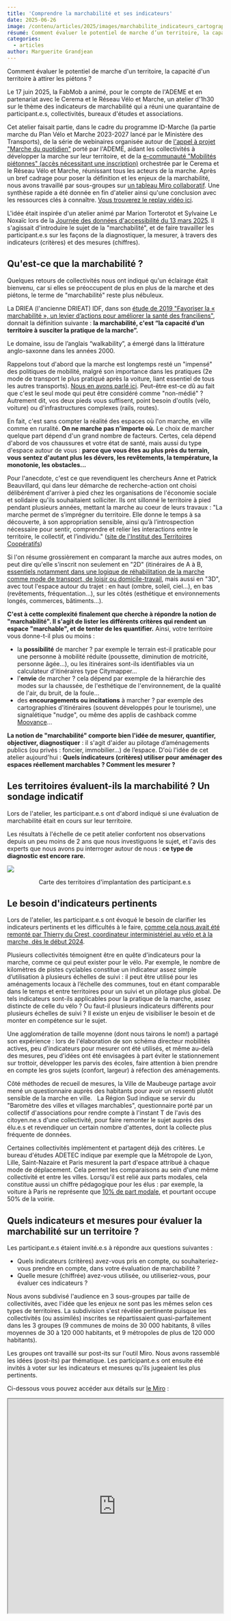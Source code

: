 ```yaml
---
title: 'Comprendre la marchabilité et ses indicateurs'
date: 2025-06-26
image: /contenu/articles/2025/images/marchabilite_indicateurs_cartographie.png
résumé: Comment évaluer le potentiel de marche d’un territoire, la capacité d’un territoire à attirer les piétons ?
categories:
  - articles
author: Marguerite Grandjean
---
```


Comment évaluer le potentiel de marche d'un territoire, la capacité d'un territoire à attirer les piétons ? 

Le 17 juin 2025, la FabMob a animé, pour le compte de l'ADEME et en partenariat avec le Cerema et le Réseau Vélo et Marche, un atelier d'1h30 sur le thème des indicateurs de marchabilité qui a réuni une quarantaine de participant.e.s, collectivités, bureaux d'études et associations.

Cet atelier faisait partie, dans le cadre du programme ID-Marche (la partie marche du Plan Vélo et Marche 2023-2027 lancé par le Ministère des Transports), de la série de webinaires organisée autour de [l'appel à projet "Marche du quotidien"](https://www.ademe.fr/presse/communique-national/appel-a-projets-marche-du-quotidien-lademe-annonce-les-laureats-de-ledition-2024/) porté par l'ADEME, aidant les collectivités à développer la marche sur leur territoire, et de la [e-communauté "Mobilités piétonnes" (accès nécessitant une inscription)](https://www.expertises-territoires.fr/jcms/pl1_22045/fr/mobilites-pietonnes) orchestrée par le Cerema et le Réseau Vélo et Marche, réunissant tous les acteurs de la marche.
Après un bref cadrage pour poser la définition et les enjeux de la marchabilité, nous avons travaillé par sous-groupes sur [un tableau Miro collaboratif](https://miro.com/app/board/uXjVIwIl2WI=/). Une synthèse rapide a été donnée en fin d'atelier ainsi qu'une conclusion avec les ressources clés à connaître. [Vous trouverez le replay vidéo ici](https://www.youtube.com/watch?v=RBZsEQlc2H8&ab_channel=LaFabriquedesMobilit%C3%A9s).

L'idée était inspirée d'un atelier animé par Marion Torterotot et Sylvaine Le Noxaïc lors de la [Journée des données d'accessibilité du 13 mars 2025](https://wiki.lafabriquedesmobilites.fr/wiki/Journ%C3%A9e_des_donn%C3%A9es_d%27accessibilit%C3%A9). 
Il s'agissait d'introduire le sujet de la "marchabilité", et de faire travailler les participant.e.s sur les façons de la diagnostiquer, la mesurer, à travers des indicateurs (critères) et des mesures (chiffres). 

## Qu'est-ce que la marchabilité ? 

Quelques retours de collectivités nous ont indiqué qu'un éclairage était bienvenu, car si elles se préoccupent de plus en plus de la marche et des piétons, le terme de "marchabilité" reste plus nébuleux. 

La DRIEA (l'ancienne DRIEAT) IDF, dans son [étude de 2019 "Favoriser la « marchabilité », un levier d’actions pour améliorer la santé des franciliens"](https://www.iledefrance.ars.sante.fr/system/files/2019-03/Favoriser-la-marchabilite-etude-ARS-DRIEA-2019_0.pdf), donnait la définition suivante : **la marchabilité, c'est “la capacité d’un territoire à susciter la pratique de la marche”.** 

Le domaine, issu de l’anglais “walkability”, a émergé dans la littérature anglo-saxonne dans les années 2000.

Rappelons tout d'abord que la marche est longtemps resté un "impensé" des politiques de mobilité, malgré son importance dans les pratiques (2e mode de transport le plus pratiqué après la voiture, liant essentiel de tous les autres transports). [Nous en avons parlé ici](https://lafabriquedesmobilites.fr/blog/retour_cycle_Marche_et_Numerique). Peut-être est-ce dû au fait que c'est le seul mode qui peut être considéré comme "non-médié" ? Autrement dit, vos deux pieds vous suffisent, point besoin d'outils (vélo, voiture) ou d'infrastructures complexes (rails, routes). 

En fait, c'est sans compter la réalité des espaces où l'on marche, en ville comme en ruralité. **On ne marche pas n'importe où.** Le choix de marcher quelque part dépend d'un grand nombre de facteurs. Certes, cela dépend d'abord de vos chaussures et votre état de santé, mais aussi du type d'espace autour de vous : **parce que vous êtes au plus près du terrain, vous sentez d'autant plus les dévers, les revêtements, la température, la monotonie, les obstacles...** 

Pour l'anecdote, c'est ce que revendiquent les chercheurs Anne et Patrick Beauvillard, qui dans leur démarche de recherche-action ont choisi délibérément d'arriver à pied chez les organisations de l'économie sociale et solidaire qu'ils souhaitaient solliciter. Ils ont sillonné le territoire à pied pendant plusieurs années, mettant la marche au coeur de leurs travaux : "La marche permet de s’imprégner du territoire. Elle donne le temps à sa découverte, à son appropriation sensible, ainsi qu’à l’introspection nécessaire pour sentir, comprendre et relier les interactions entre le territoire, le collectif, et l’individu." ([site de l'Institut des Territoires Coopératifs](https://instercoop.fr/portfolio-item/lobservatoire-de-limplicite/)) 

Si l'on résume grossièrement en comparant la marche aux autres modes, on peut dire qu'elle s'inscrit non seulement en "2D" (itinéraires de A à B, [essentiels notamment dans une logique de réhabilitation de la marche comme mode de transport, de loisir ou domicile-travail](https://forumviesmobiles.org/recherches/16286/tracer-des-itineraires-pour-une-marche-du-quotidien-en-dehors-des-centres), mais aussi en "3D", avec tout l'espace autour du trajet : en haut (ombre, soleil, ciel...), en bas (revêtements, fréquentation...), sur les côtés (esthétique et environnements longés, commerces, bâtiments...). 

**C'est à cette complexité finalement que cherche à répondre la notion de "marchabilité". Il s'agit de lister les différents critères qui rendent un espace "marchable", et de tenter de les quantifier.** Ainsi, votre territoire vous donne-t-il plus ou moins : 
- la **possibilité** de marcher ? par exemple le terrain est-il praticable pour une personne à mobilité réduite (poussette, diminution de motricité, personne âgée...), ou les itinéraires sont-ils identifiables via un calculateur d'itinéraires type Citymapper... 
- l'**envie** de marcher ? cela dépend par exemple de la hiérarchie des modes sur la chaussée, de l'esthétique de l'environnement, de la qualité de l'air, du bruit, de la foule... 
- des **encouragements ou incitations** à marcher ? par exemple des cartographies d'itinéraires (souvent développés pour le tourisme), une signalétique "nudge", ou même des applis de cashback comme [Moovance](https://www.moovance.fr/)... 

**La notion de "marchabilité" comporte bien l'idée de mesurer, quantifier, objectiver, diagnostiquer** : il s'agit d'aider au pilotage d’aménagements publics (ou privés : foncier, immobilier...) de l’espace. D'où l'idée de cet atelier aujourd'hui : **Quels indicateurs (critères) utiliser pour aménager des espaces réellement marchables ? Comment les mesurer ?** 


## Les territoires évaluent-ils la marchabilité ? Un sondage indicatif 

Lors de l'atelier, les participant.e.s ont d'abord indiqué si une évaluation de marchabilité était en cours sur leur territoire. 

Les résultats à l'échelle de ce petit atelier confortent nos observations depuis un peu moins de 2 ans que nous investiguons le sujet, et l'avis des experts que nous avons pu interroger autour de nous : **ce type de diagnostic est encore rare.**

![](/contenu/articles/2025/images/marchabilite_indicateurs_cartographie.png)

<center>Carte des territoires d'implantation des participant.e.s</center>

## Le besoin d'indicateurs pertinents

Lors de l'atelier, les participant.e.s ont évoqué le besoin de clarifier les indicateurs pertinents et les difficultés à le faire, [comme cela nous avait été remonté par Thierry du Crest, coordinateur interministériel au vélo et à la marche, dès le début 2024](https://lafabriquedesmobilites.fr/blog/retour_cycle_Marche_et_Numerique).

Plusieurs collectivités témoignent être en quête d'indicateurs pour la marche, comme ce qui peut exister pour le vélo. Par exemple, le nombre de kilomètres de pistes cyclables constitue un indicateur assez simple d’utilisation à plusieurs échelles de suivi : il peut être utilisé pour les aménagements locaux à l’échelle des communes, tout en étant comparable dans le temps et entre territoires pour un suivi et un pilotage plus global. De tels indicateurs sont-ils applicables pour la pratique de la marche, assez distincte de celle du vélo ? Ou faut-il plusieurs indicateurs différents pour plusieurs échelles de suivi ? Il existe un enjeu de visibiliser le besoin et de monter en compétence sur le sujet.

Une agglomération de taille moyenne (dont nous tairons le nom!) a partagé son expérience : lors de l'élaboration de son schéma directeur mobilités actives, peu d'indicateurs pour mesurer ont été utilisés, et même au-delà des mesures, peu d'idées ont été envisagées à part éviter le stationnement sur trottoir, développer les parvis des écoles, faire attention à bien prendre en compte les gros sujets (confort, largeur) à réfection des aménagements. 

Côté méthodes de recueil de mesures, la Ville de Maubeuge partage avoir mené un questionnaire auprès des habitants pour avoir un ressenti plutôt sensible de la marche en ville.  
La Région Sud indique se servir du "Baromètre des villes et villages marchables", questionnaire porté par un collectif d'associations pour rendre compte à l'instant T de l'avis des citoyen.ne.s d'une collectivité, pour faire remonter le sujet auprès des élu.e.s et revendiquer un certain nombre d'attentes, dont la collecte plus fréquente de données. 

Certaines collectivités implémentent et partagent déjà des critères. Le bureau d'études ADETEC indique par exemple que la Métropole de Lyon, Lille, Saint-Nazaire et Paris mesurent la part d'espace attribué à chaque mode de déplacement. Cela permet les comparaisons au sein d'une même collectivité et entre les villes. Lorsqu'il est relié aux parts modales, cela constitue aussi un chiffre pédagogique pour les élus : par exemple, la voiture à Paris ne représente que [10% de part modale](https://cdn.paris.fr/paris/2024/03/29/partie-3-scenario-prospectif-2030-vf-7ukO.pdf), et pourtant occupe 50% de la voirie. 

## Quels indicateurs et mesures pour évaluer la marchabilité sur un territoire ? 

Les participant.e.s étaient invité.e.s à répondre aux questions suivantes : 
- Quels indicateurs (critères) avez-vous pris en compte, ou souhaiteriez-vous prendre en compte, dans votre évaluation de marchabilité ?
- Quelle mesure (chiffrée) avez-vous utilisée, ou utiliseriez-vous, pour évaluer ces indicateurs ?

Nous avons subdivisé l'audience en 3 sous-groupes par taille de collectivités, avec l'idée que les enjeux ne sont pas les mêmes selon ces types de territoires. 
La subdivision s'est révélée pertinente puisque les collectivités (ou assimilés) inscrites se répartissaient quasi-parfaitement dans les 3 groupes (9 communes de moins de 30 000 habitants, 8 villes moyennes de 30 à 120 000 habitants, et 9 métropoles de plus de 120 000 habitants). 

Les groupes ont travaillé sur post-its sur l'outil Miro. Nous avons rassemblé les idées (post-its) par thématique. Les participant.e.s ont ensuite été invités à voter sur les indicateurs et mesures qu'ils jugeaient les plus pertinents.

Ci-dessous vous pouvez accéder aux détails sur [le Miro](https://miro.com/app/board/uXjVIwIl2WI=/) : 

<iframe src="https://miro.com/app/board/uXjVIwIl2WI=/" style="width: 100%; height: 500px;" />

**D'après les votes, l'ensemble des participant.e.s à l'atelier a convergé vers 4 indicateurs principaux** : 
- **vitesse des véhicules** (35% des votes)
- **accessibilité PMR** (17% des votes)
- **sécurité et sentiment de sécurité** (17% des votes)
- **confort, plaisir de marcher, environnement agréable et diversifié** (17% des votes)

**Côté mesures (chiffrages plus précis)**, ont été mises en avant diverses mesures : 
- taux de cheminement sur l’ensemble de la voirie : nombre de kms réalisable à pied
- présence de zone 30, de zone de rencontre, de zone piétonne
- nombre et qualité de commerces présents / ou de sources d'attractivité 
- nombre et qualité des équipements présents (bancs, arbres et espaces verts, jeux etc) assurant une covisibilité 
- Part d'espace public attribuée aux piétons
- pratique de la marche : % d'écoliers qui viennent à pied, part modale de la marche, Part modale de la marche par type d'usagers, fréquence des piétons 

## Focus sur quelques indicateurs clés 

Le sous-groupe des communes de moins de 30 000 habitants ont axé leurs échanges plus particulièrement sur 3 indicateurs.

### Sentiment de sécurité & éclairage 

Les échanges ont beaucoup tourné autour du sentiment de sécurité, notamment le lien avec l'éclairage. La commune de Saint-Ave (12 000 habitants) a partagé que l'arrêt des éclairages autour des centres-villes à partir de 21h30, notamment pour des raisons d'économies d'énergie et de protection de la biodiversité, pourrait augmenter le sentiment d'insécurité. 

Une réponse (proposée par le cabinet Todomodo) pourrait être de différencier les éclairages selon les différents besoins (par exemple voitures vs. piétons), plutôt que de n'utiliser que des mâts. C'est le choix qu'a fait par exemple [Plaine Commune, qui dans son schéma directeur d'aménagement lumière (SDAL)](https://plainecommune.fr/projets/eclairage-public/) a pu moduler le niveau de luminosité de façon plus fine selon les emplacements.

Pour autant, la recherche montre que la luminosité n’influe pas sur le nombre d’agressions. 

En outre, l'éclairage n'est pas la seule variable dans la perception de sécurité ou non. Notamment, le sentiment d'être isolé joue beaucoup. C'est lié au trafic piéton sur une zone, à la "covisibilité" de différents publics sur une zone (ex. des familles sur un parc de jeux le long d'une rue), à la visibilité d'une avenue vs. une ruelle, à des commerces ouverts tard le soir... 

![](/contenu/articles/2025/images/marchabilite_indicateurs_securite.png)

### Ombrage 

Canicule oblige, les participants ont insisté sur les questions d'ombrage et d'ensoleillement, et plus globalement de chaleur, les points d'eau (fontaines et eau potable) étant notamment à prendre en compte en matière de rafraîchissement. 

En termes de mesures, au-delà de compter le nombre d'arbres sur un cheminement, il faut tenir compte de la hauteur des arbres ou des bâtiments. Les calculs de surface d'ombrage peuvent se faire à des horaires donnés, en période estivale par exemple. 
[La Ville de Lyon a par exemple commencé à cartographier des "itinéraires frais"](https://data.grandlyon.com/portail/fr/jeux-de-donnees/itineraires-frais-metropole-lyon/info), avec des jeux de données tenant compte de l'ombrage, de la végétalisation, mais aussi des fontaines, des plans d'eau, et même des cinémas et des piscines. 

![](/contenu/articles/2025/images/marchabilite_indicateurs_ombrage.png)

### Vitalité des espaces traversés 

L'attractivité des centres-villes a été mentionnée comme critère de marchabilité important, mesurée par exemple par le nombre et la qualité de commerces présents (ou autres sources d'attractivité), voire par le chiffre d'affaires des commerces présents, ainsi que par les flux piétons et la fréquentation des espaces. Mais l'attractivité, c'est aussi la diversité des rez-de-chaussées traversés : commerces, alternance entre bâti et végétal... pour éviter de longer un mur de 200 mètres ! 

C'est aussi la connectivité des espaces, notamment vers les pôles générateurs de mobilité et les zones touristiques, ou encore les liaisons entre zones d'habitation & centres-villes ou zones commerciales, avec une marchabilité des zones péri-urbaines ou résidentielles qui pose question. 

La Ville de Lisieux a ainsi partagé qu'une fois son centre-ville bien aménagé, se pose désormais la question de la liaison avec le reste de la ville. Au-delà même des mesures, comment faire des choix de cheminements ? Et comment créer des pôles de vie amenant des cheminements ? 

Pour la communauté de communes des Gorges de l’Ardèche, très touristique (population x7-10 en été), les questionnements sont différents. Parmi les 20 petites communes, 2 ont des pôles générateurs de mobilité (santé, loisirs, commerces). Quelle place de la voiture en centre-ville ? Quelle accessibilité pour pouvoir cheminer jusqu’aux centres ? Quelle connectivité pour rediriger vers les espaces patrimoniaux et commerciaux ? 

![](/contenu/articles/2025/images/marchabilite_indicateurs_connectivite.png)

## Faut-il différencier les types de marcheurs ? 

Dans l'un des sous-groupes, l'association A Vélo Malo (à Saint-Malo) a posé une question : Faut-il différencier les types de marcheurs ? ex. le marcheur avec poussette, le marcheur rapide - pas de temps à perdre, le marcheur qui va acheter du pain... En effet, il nous a été souligné lors de notre exploration début 2024 qu'il y a autant de types de marches que de piétons. Comment alors piloter les actions en répondant aux différents besoins ? 
- D'un côté, les indicateurs sont plus pertinents si divisés par pratique (ex. indicateurs d'accessibilité spécifiques aux malvoyants...)
- D'un autre côté, les budgets sont serrés, et faire une action pour chaque groupe distinct (ex. PMR vs. touristes) risque de diluer les moyens, ou si on se concentre sur un type, le risque est au contraire d'oublier les autres marcheurs (sujet d'équité difficile à défendre face à l'élu). 

Pour la Région Sud, il est essentiel de différencier les types de marcheurs dans la ville. En revanche les critères de différenciation sont importants. Le travail d'une étudiante (création d'une typologie de marcheurs et demande de représenter les trajets qui pour eux sont les plus faciles et agréables) a montré que là où il y a le plus de différences, c'est entre PMR et autres personnes : les PMR insistant sur la qualité des trottoirs et la sécurité, et les autres plutôt sur les raccourcis. Il peut y avoir un rapport de 1 à 3 entre la vitesse des personnes plus lentes et celle des personnes actives.

Autre manière de segmenter : par type de cible visée. À Maubeuge, le questionnaire demandait aux répondants pourquoi ils prenaient leur voiture au lieu de la marche ou du vélo, et qu'est-ce qui les ferait passer à la marche. Cela permet à la fois de sensibiliser à la question, et d'identifier un public qui passerait de la voiture à la marche pour des actions plus ciblées.

L'ADAL propose une autre vision : s'interroger sur les trajets réalisés versus ceux qui ne sont pas faits du tout, car trop d'obstacles et de freins. Jusqu'à se faire livrer plutôt que sortir de chez soi. 

In fine, le groupe converge vers l'intérêt de se concentrer sur les publics les plus fragiles (PMR, enfants, seniors), car ce sont eux qui marchent le plus, et les aménagements à leurs bénéfices profitent aussi au reste de la population (constat déjà partagé lors de la Journée accessibilité du 13 mars). 

## Ressources 

Pour aller plus loin, nous recommandons quelques ressources clés sur la marchabilité : 

- [Note du **Cerema**](https://www.cerema.fr/fr/actualites/marchabilite-espace-public-quelles-methodes-evaluer) : Le Cerema a recensé et analysé différentes méthodes d’évaluation de la marchabilité de manière synthétique.

![](/contenu/articles/2025/images/marchabilite_indicateurs_vision_cerema.png)
<center>Schéma des 4 méthodes d'évaluation de marchabilité</center>

- [**Open Mobility Indicators**](https://openmobilityindicators.org/), un ensemble d’outils logiciels libres et collaboratifs qui créent des indicateurs de mobilité durable à partir de données ouvertes (INSEE, OSM, le PAN...). [Lien vers la carte](https://app.openmobilityindicators.org/), [Veille sur les outils pour la marche](https://gitlab.com/open-mobility-indicators/website/-/wikis/5_Veille_Outils-pour-la-marche ).

- [**Open Marchabilité**](https://wiki.lafabriquedesmobilites.fr/wiki/Open_Marchabilit%C3%A9), une étude de la description des données piétonnes dans OpenStreetMap (carte & base de données géographiques en accès libre) par Someware & Jungle Bus, pour l’ADEME. [Lien vers l'outil](https://osmarche.someware.fr/).

![](/contenu/articles/2025/images/marchabilite_indicateurs_definition.png)

- La fondation internationale [**Walk21**](https://walk21.com/) travaille sur [la mesure de la marche](https://www.measuring-walking.org/resources/indicators), travaux à adapter au contexte français. 



## Conclusion & appel à l'action FabMob

L'atelier nous pousse à conclure sur 2 constats clés : 

<b>1.</b> De nombreux travaux, notamment anglo-saxons, ont réfléchi au sujet complexe des indicateurs de marche, et modélisé des indicateurs suivant différentes méthodes (cf. paragraphe "ressources" ci-dessus). Pour autant, en France en tout cas, **il n'y a pas encore de consensus mature autour d'indicateurs clairs permettant le pilotage local ou national de politiques de marche (ou d'implantations privées, commerces ou habitats)** comme cela peut exister pour le vélo ou les TC.
**Un exemple : dans le Hub des données de mobilité durable créé par le CGDD / Ecolab, on peut trouver des indicateurs dédiés au vélo et aux TC, mais aucun ne concerne la marche !** 

On peut recenser 3 niveaux d'indicateurs de suivi : 
- Un niveau micro : mieux cibler les travaux, les aménagements, mieux comprendre les besoins des piétons. 
- Un niveau méso : pouvoir nourrir les différents schémas directeurs avec des indicateurs de marche, élaborer des stratégies piétons/marche, et pouvoir les suivre. 
- Un niveau macro : suivre l'évolution des pratiques de marche au niveau national, pour mieux cibler les aides et appuis, et comparer entre territoires.

<b>2.</b> Par ailleurs, l'atelier tend à montrer que les indicateurs essentiels sont peut-être bien déjà disponibles et mesurés. L'exemple des cartes de bruit et de pollution est révélateur. En région parisienne par exemple, Airparif fournit une [carte de qualité de l'air](https://www.airparif.fr/), et [Bruitparif une carte de bruit](https://carto.bruitparif.fr/), mais les plans marche ou plans piéton n'en tiennent pas forcément compte dans leurs aménagements malgré la disponibilité de la donnée.

![](/contenu/articles/2025/images/marchabilite_indicateurs_carte_airparif.png)
<center>Carte de pollution de l'air Airparif</center>

Côté données disponibles, de nombreux jeux existent depuis longtemps déjà, via les obligations liées à l'accessibilité, la voirie, les espaces verts... Mais ces jeux existants ne sont pas forcément utilisés au service de politiques de la marche, du fait de formats variables, pas toujours exploitables facilement, ou même d'absence de lien entre services au sein des collectivités. Certaines données manquantes sont en outre parfois coûteuses à générer (ex. relevés de terrain). L'enjeu pourrait donc bien être, outre comparer les méthodes existantes de création de données, de rassembler des données existantes. 

<div style="background-color: rgb(146, 229, 255); padding: 20px;">
<b>Face à ces constats, la FabMob pense qu'il serait utile de rassembler un groupe de travail des acteurs concernés par la marche avec l'objectif de passer en revue les indicateurs disponibles, partager les retours d'expérience d'utilisation de ces indicateurs, prioriser les indicateurs essentiels, et commencer à rassembler les jeux de données correspondants. 
Si cela vous paraît pertinent, contactez-nous ! <a href="mailto:marguerite@fabmob.io">marguerite@fabmob.io</a></b>
</div>

Vous pouvez également vous [inscrire à la newsletter Marche et Espaces publics](https://9fb3d644.sibforms.com/serve/MUIFAOQnFNyyn5Kfp1XK5ABDzukRh5tKyEbrTQB6dOdyfYuuF16pfrR-fjQufFYb54qVx7OqaIRBObnP9XBEdusublka34mZZI3Acb5rgABffvu8v_nSLhgje1HvyLFKMzNI6oYvm8hw1VKkS4lQoNaNW5N9rS1BYmSZYNXV609gQB0OtlOihK245-CPP3umEORQf5A46z-HVWWC) (cocher la dernière case). 
